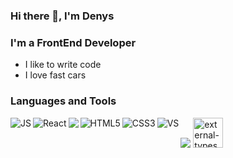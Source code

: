 ### Hi there 👋, I'm Denys

### I'm a FrontEnd Developer
- I like to write code
- I love fast cars 

### Languages and Tools

<img align="left" alt="JS" src="https://img.icons8.com/color/48/000000/javascript--v1.png"/>
<img align="left" alt="React" src="https://img.icons8.com/ultraviolet/40/000000/react--v2.png"/>
<img  align="left" src="https://img.icons8.com/color/48/000000/redux.png"/>
<img align="left" alt="HTML5" src="https://img.icons8.com/nolan/64/html-5.png"/>
<img align="left" alt="CSS3" src="https://img.icons8.com/color/48/000000/css3.png"/>
<img align="left" alt="VS" src="https://img.icons8.com/color/48/000000/visual-studio-code-2019.png"/>
<img src="https://img.icons8.com/nolan/64/brackets-ide.png"/>
<img width="48" height="48" src="https://img.icons8.com/external-tal-revivo-filled-tal-revivo/48/external-typescript-an-open-source-programming-language-developed-and-maintained-by-microsoft-logo-filled-tal-revivo.png" alt="external-typescript-an-open-source-programming-language-developed-and-maintained-by-microsoft-logo-filled-tal-revivo"/>
